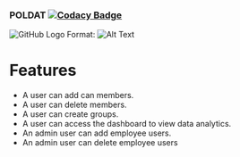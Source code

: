 ### POLDAT [![Codacy Badge](https://api.codacy.com/project/badge/Grade/80fbd568e46940fbb436f7f02f60640f)](https://app.codacy.com/manual/Tundeh/Poldat_Client?utm_source=github.com&utm_medium=referral&utm_content=Tundeh/Poldat_Client&utm_campaign=Badge_Grade_Dashboard)

![GitHub Logo](https://res.cloudinary.com/team-work/image/upload/v1600935740/portfolio/poldat.png)
Format: ![Alt Text](url)

# Features

- A user can add can members.
- A user can delete members.
- A user can create groups.
- A user can access the dashboard to view data analytics.
- An admin user can add employee users.
- An admin user can delete employee users
